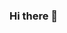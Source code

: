 ### Hi there 👋

<!--
**VictorYMH/VictorYMH** is a ✨ _special_ ✨ repository because its `README.md` (this file) appears on your GitHub profile.

Here are some ideas to get you started:

- 🔭 I work at SSW https://www.ssw.com.au/people/victor-yu
- 🤔 I’m looking for help with Dynamic 365 Business Central
- 🌱 I’m currently learning how to have an eternal life (I will send a PM to you after I figure it out)
- 💬 Ask me about Docker and K8s (or Google might be better choice 🤣)
- 📫 How to reach me: ymhvic@gmail.com
- 😄 Pronouns: He/him
-->
